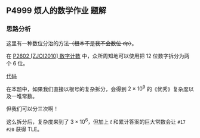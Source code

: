 ## P4999 烦人的数学作业 题解

### 思路分析

这里有一种数位分治的方法~~（根本不是我不会数位 dp）~~。

在 [P2602 [ZJOI2010] 数字计数](https://www.luogu.com.cn/problem/P2602) 中，众所周知地可以使用把 $12$ 位数字拆分为两个 $6$ 位。

[代码](https://www.luogu.com.cn/paste/1no6zgr6)

在本题中，如果我们直接以根号的复杂拆分，会得到 $2 \times 10^{9}$ 的《优秀》复杂度以及一堆常数。

但我们可以分三次啊！

这么拆分后，复杂度来到了 $3 \times 10^{6}$，但加上 $t$ 和累计答案的巨大常数会让 $\texttt{#17 #20}$ 获得 TLE。